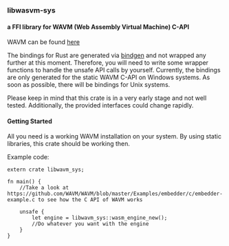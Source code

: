 ### libwasvm-sys

#### a FFI library for WAVM (Web Assembly Virtual Machine) C-API

WAVM can be found [here](https://github.com/WAVM/WAVM) 

The bindings for Rust are generated via [bindgen](https://crates.io/crates/bindgen) and not wrapped any further at this moment. Therefore, you will need to write some wrapper functions to handle the unsafe API calls by yourself.
Currently, the bindings are only generated for the static WAVM C-API on Windows systems. As soon as possible, there will be bindings for Unix systems.

Please keep in mind that this crate is in a very early stage and not well tested. Additionally, the provided interfaces could change rapidly.

#### Getting Started

All you need is a working WAVM installation on your system. By using static libraries, this crate should be working then.

Example code:

```
extern crate libwavm_sys;

fn main() {
    //Take a look at https://github.com/WAVM/WAVM/blob/master/Examples/embedder/c/embedder-example.c to see how the C API of WAVM works
    
    unsafe {
        let engine = libwavm_sys::wasm_engine_new();
        //Do whatever you want with the engine
    }
}
```